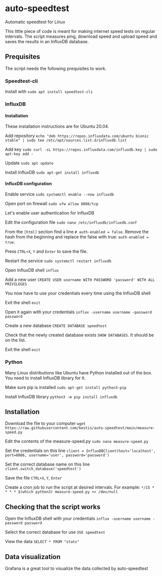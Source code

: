 # auto-speedtest
Automatic speedtest for Linux

This little piece of code is meant for making internet speed tests on regular intervals. The script measures ping, download speed and upload speed and saves the results in an InfluxDB database.

## Prequisites
The script needs the following prequisites to work.
### Speedtest-cli

Install with `sudo apt install speedtest-cli`

### InfluxDB

#### Installation
These installation instructions are for Ubuntu 20.04.

Add repository `echo "deb https://repos.influxdata.com/ubuntu bionic stable" | sudo tee /etc/apt/sources.list.d/influxdb.list`

Add key `sudo curl -sL https://repos.influxdata.com/influxdb.key | sudo apt-key add -`

Update `sudo apt update`

Install InfluxDB `sudo apt-get install influxdb`

#### InfluxDB configuration

Enable service `sudo systemctl enable --now influxdb`

Open port on firewall `sudo ufw allow 8086/tcp`

Let's enable user authentication for InfluxDB

Edit the configuration file `sudo nano /etc/influxdb/influxdb.conf`

From the `[html]` section find a line `# auth-enabled = false`. Remove the hash from the beginning and replace the false with true: `auth-enabled = true`.

Press `CTRL+X`, `Y` and `Enter` to save the file.

Restart the service `sudo systemctl restart influxdb`

Open InfluxDB shell `influx`

Add a new user `CREATE USER username WITH PASSWORD 'password' WITH ALL PRIVILEGES`

You now have to use your credentials every time using the InfluxDB shell

Exit the shell `exit`

Open it again with your credentials `influx -username username -password password`

Create a new database `CREATE DATABASE speedtest`

Check that the newly created database exists `SHOW DATABASES`. It should be on the list.

Exit the shell `exit`

### Python
Many Linux distributions like Ubuntu have Python installed out of the box. You need to install InfluxDB library for it.

Make sure pip is installed `sudo apt-get install python3-pip`

Install InfluxDB library `python3 -m pip install influxdb`

## Installation
Download the file to your computer `wget https://raw.githubusercontent.com/kestis/auto-speedtest/main/measure-speed.py`

Edit the contents of the measure-speed.py `sudo nano measure-speed.py`

Set the credentials on this line `client = InfluxDBClient(host='localhost', port=8086, username='user', password='password')`

Set the correct database name on this line `client.switch_database('speedtest')`

Save the file `CTRL+X`, `Y`, `Enter`

Create a cron job to run the script at desired intervals. For example: `*/15 * * * * $(which python3) measure-speed.py >> /dev/null`

## Checking that the  script works

Open the InfluxDB shell with your credentials `influx -username username -password password`

Select the correct database for use `USE speedtest`

View the data `SELECT * FROM "stats"`

## Data visualization
Grafana is a great tool to visualize the data collected by auto-speedtest
